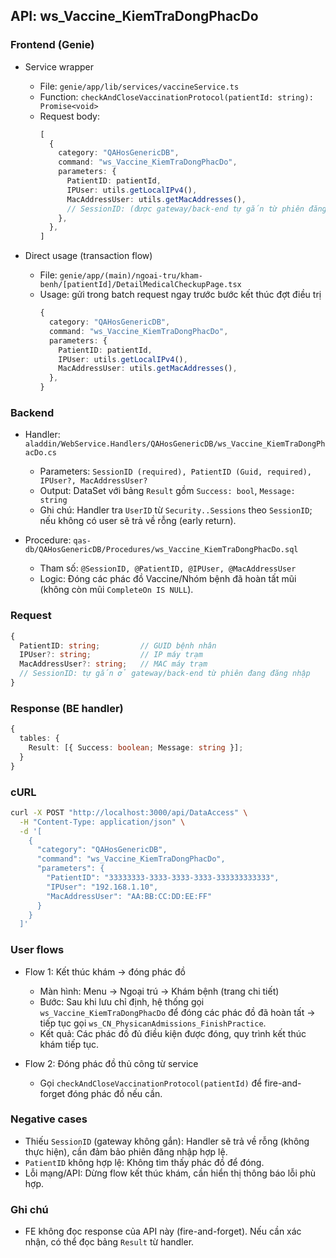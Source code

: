 ## API: ws_Vaccine_KiemTraDongPhacDo

### Frontend (Genie)

- Service wrapper
  - File: `genie/app/lib/services/vaccineService.ts`
  - Function: `checkAndCloseVaccinationProtocol(patientId: string): Promise<void>`
  - Request body:
    ```ts
    [
      {
        category: "QAHosGenericDB",
        command: "ws_Vaccine_KiemTraDongPhacDo",
        parameters: {
          PatientID: patientId,
          IPUser: utils.getLocalIPv4(),
          MacAddressUser: utils.getMacAddresses(),
          // SessionID: (được gateway/back-end tự gắn từ phiên đăng nhập)
        },
      },
    ]
    ```

- Direct usage (transaction flow)
  - File: `genie/app/(main)/ngoai-tru/kham-benh/[patientId]/DetailMedicalCheckupPage.tsx`
  - Usage: gửi trong batch request ngay trước bước kết thúc đợt điều trị
    ```ts
    {
      category: "QAHosGenericDB",
      command: "ws_Vaccine_KiemTraDongPhacDo",
      parameters: {
        PatientID: patientId,
        IPUser: utils.getLocalIPv4(),
        MacAddressUser: utils.getMacAddresses(),
      },
    }
    ```

### Backend

- Handler: `aladdin/WebService.Handlers/QAHosGenericDB/ws_Vaccine_KiemTraDongPhacDo.cs`
  - Parameters: `SessionID (required), PatientID (Guid, required), IPUser?, MacAddressUser?`
  - Output: DataSet với bảng `Result` gồm `Success: bool`, `Message: string`
  - Ghi chú: Handler tra `UserID` từ `Security..Sessions` theo `SessionID`; nếu không có user sẽ trả về rỗng (early return).

- Procedure: `qas-db/QAHosGenericDB/Procedures/ws_Vaccine_KiemTraDongPhacDo.sql`
  - Tham số: `@SessionID, @PatientID, @IPUser, @MacAddressUser`
  - Logic: Đóng các phác đồ Vaccine/Nhóm bệnh đã hoàn tất mũi (không còn mũi `CompleteOn IS NULL`).

### Request

```typescript
{
  PatientID: string;         // GUID bệnh nhân
  IPUser?: string;           // IP máy trạm
  MacAddressUser?: string;   // MAC máy trạm
  // SessionID: tự gắn ở gateway/back-end từ phiên đang đăng nhập
}
```

### Response (BE handler)

```typescript
{
  tables: {
    Result: [{ Success: boolean; Message: string }];
  }
}
```

### cURL

```bash
curl -X POST "http://localhost:3000/api/DataAccess" \
  -H "Content-Type: application/json" \
  -d '[
    {
      "category": "QAHosGenericDB",
      "command": "ws_Vaccine_KiemTraDongPhacDo",
      "parameters": {
        "PatientID": "33333333-3333-3333-3333-333333333333",
        "IPUser": "192.168.1.10",
        "MacAddressUser": "AA:BB:CC:DD:EE:FF"
      }
    }
  ]'
```

### User flows

- Flow 1: Kết thúc khám → đóng phác đồ
  - Màn hình: Menu → Ngoại trú → Khám bệnh (trang chi tiết)
  - Bước: Sau khi lưu chỉ định, hệ thống gọi `ws_Vaccine_KiemTraDongPhacDo` để đóng các phác đồ đã hoàn tất → tiếp tục gọi `ws_CN_PhysicanAdmissions_FinishPractice`.
  - Kết quả: Các phác đồ đủ điều kiện được đóng, quy trình kết thúc khám tiếp tục.

- Flow 2: Đóng phác đồ thủ công từ service
  - Gọi `checkAndCloseVaccinationProtocol(patientId)` để fire-and-forget đóng phác đồ nếu cần.

### Negative cases

- Thiếu `SessionID` (gateway không gắn): Handler sẽ trả về rỗng (không thực hiện), cần đảm bảo phiên đăng nhập hợp lệ.
- `PatientID` không hợp lệ: Không tìm thấy phác đồ để đóng.
- Lỗi mạng/API: Dừng flow kết thúc khám, cần hiển thị thông báo lỗi phù hợp.

### Ghi chú

- FE không đọc response của API này (fire-and-forget). Nếu cần xác nhận, có thể đọc bảng `Result` từ handler.

